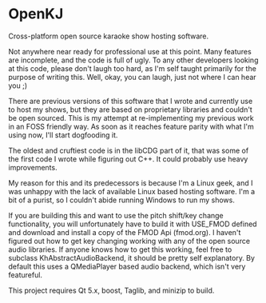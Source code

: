 OpenKJ
======

Cross-platform open source karaoke show hosting software.


Not anywhere near ready for professional use at this point.  Many features are incomplete, and the code is full of ugly. To any other developers looking at this code, please don't laugh too hard, as I'm self taught primarily for the purpose of writing this.  Well, okay, you can laugh, just not where I can hear you ;)

There are previous versions of this software that I wrote and currently use to host my shows, but they are based on proprietary libraries and couldn't be open sourced.  This is my attempt at re-implementing my previous work in an FOSS friendly way.  As soon as it reaches feature parity with what I'm using now, I'll start dogfooding it.

The oldest and cruftiest code is in the libCDG part of it, that was some of the first code I wrote while figuring out C++.  It could probably use heavy improvements.

My reason for this and its predecessors is because I'm a Linux geek, and I was unhappy with the lack of available Linux based hosting software.  I'm a bit of a purist, so I couldn't abide running Windows to run my shows.  

If you are building this and want to use the pitch shift/key change functionality, you will unfortunately have to build it with USE_FMOD defined and download and install a copy of the FMOD Api (fmod.org).  I haven't figured out how to get key changing working with any of the open source audio libraries.  If anyone knows how to get this working, feel free to subclass KhAbstractAudioBackend, it should be pretty self explanatory.  By default this uses a QMediaPlayer based audio backend, which isn't very featureful.

This project requires Qt 5.x, boost, Taglib, and minizip to build.
